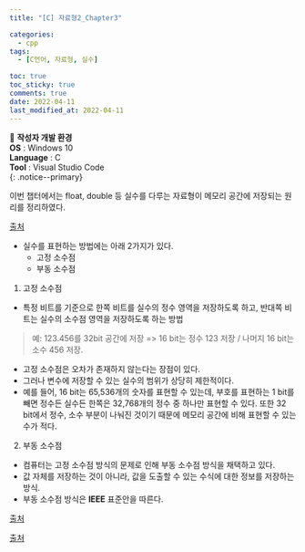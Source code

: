 ```yaml
---
title: "[C] 자료형2_Chapter3"

categories:
  - cpp
tags:
  - [C언어, 자료형, 실수]

toc: true
toc_sticky: true
comments: true
date: 2022-04-11
last_modified_at: 2022-04-11
---
```


📌 **작성자 개발 환경** <br>
**OS** : Windows 10 <br>
**Language** : C<br>
**Tool** : Visual Studio Code<br>
{: .notice--primary}

이번 챕터에서는 float, double 등 실수를 다루는 자료형이 메모리 공간에 저장되는 원리를 정리하였다.

[출처](https://pang2h.tistory.com/293) <br>

- 실수를 표현하는 방법에는 아래 2가지가 있다.
  - 고정 소수점
  - 부동 소수점

1. 고정 소수점

- 특정 비트를 기준으로 한쪽 비트를 실수의 정수 영역을 저장하도록 하고, 반대쪽 비트는 실수의 소수점 영역을 저장하도록 하는 방법

> 예: 123.456를 32bit 공간에 저장 => 16 bit는 정수 123 저장 / 나머지 16 bit는 소수 456 저장.

- 고정 소수점은 오차가 존재하지 않는다는 장점이 있다.
- 그러나 변수에 저장할 수 있는 실수의 범위가 상당히 제한적이다.
-  예를 들어, 16 bit는 65,536개의 숫자를 표현할 수 있는데, 부호를 표현하는 1 bit를 빼면 정수든 실수든 한쪽은 32,768개의 정수 중 하나만 표현할 수 있다. 또한 32 bit에서 정수, 소수 부분이 나눠진 것이기 때문에 메모리 공간에 비해 표현할 수 있는 수가 적다.

2. 부동 소수점

- 컴퓨터는 고정 소수점 방식의 문제로 인해 부동 소수점 방식을 채택하고 있다.
- 값 자체를 저장하는 것이 아니라, 값을 도출할 수 있는 수식에 대한 정보를 저장하는 방식.
- 부동 소수점 방식은 **IEEE** 표준안을 따른다.

[출처](https://bigpel66.oopy.io/library/c/chewing-c/4)

[출처](https://youtu.be/SlkMOaKe7HQ)

